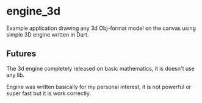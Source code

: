 # engine_3d

Example application drawing any 3d Obj-format model on the canvas 
using simple 3D engine written in Dart.

## Futures

The 3d engine completely released on basic mathematics, it is doesn't use any lib.

Engine was written basically for my personal interest, it is not powerful or super fast
but it is work correctly.
